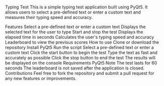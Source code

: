 Typing Test
This is a simple typing test application built using PyQt5. It allows users to select a pre-defined text or enter a custom text and measures their typing speed and accuracy.

Features
Select a pre-defined text or enter a custom text
Displays the selected text for the user to type
Start and stop the test
Displays the elapsed time in seconds
Calculates the user's typing speed and accuracy
Leaderboard to view the previous scores
How to use
Clone or download the repository
Install PyQt5
Run the script
Select a pre-defined text or enter a custom text
Click the start button to begin the test
Type the text as fast and accurately as possible
Click the stop button to end the test
The results will be displayed on the console
Requirements
PyQt5
Note
The test lasts for 60 seconds
The leaderboard is not saved after the application is closed.
Contributions
Feel free to fork the repository and submit a pull request for any new features or improvements.
